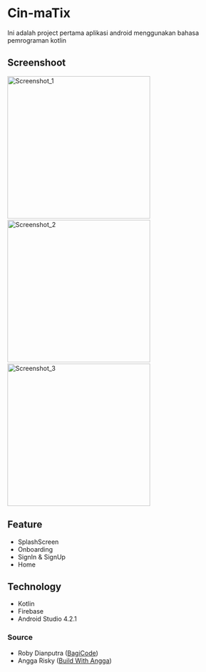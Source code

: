# Cin-maTix
Ini adalah project pertama aplikasi android menggunakan bahasa pemrograman kotlin

## Screenshoot
<p>
<img alt="Screenshot_1" src="https://user-images.githubusercontent.com/69950722/219075874-cbf1aa8b-a2ae-4338-8cf2-96f466429c74.png" width="320">&emsp;
<img alt="Screenshot_2" src="https://user-images.githubusercontent.com/69950722/219079412-e6f83eb2-bd1c-4730-afcb-67692d8d8ebb.png" width="320">&emsp;
<img alt="Screenshot_3" src="https://user-images.githubusercontent.com/69950722/219078872-b0c19732-e4e8-4a5b-8bb3-1978700ea522.png" width="320">
</p>

## Feature
* SplashScreen
* Onboarding
* SignIn & SignUp
* Home

## Technology
- Kotlin
- Firebase
- Android Studio 4.2.1


### Source
- Roby Dianputra ([BagiCode](https://bagicode.com/))
- Angga Risky ([Build With Angga](https://buildwithangga.com/))

